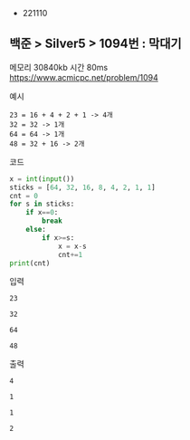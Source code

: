 - 221110
## 백준 > Silver5 > 1094번 : 막대기
메모리 30840kb 시간 80ms  
https://www.acmicpc.net/problem/1094  

예시
```
23 = 16 + 4 + 2 + 1 -> 4개    
32 = 32 -> 1개  
64 = 64 -> 1개  
48 = 32 + 16 -> 2개
```

코드
```python
x = int(input())
sticks = [64, 32, 16, 8, 4, 2, 1, 1]
cnt = 0
for s in sticks:
    if x==0:
        break
    else:
        if x>=s:
            x = x-s
            cnt+=1
print(cnt)
```

입력
```
23

32

64

48
```

출력
```
4

1

1

2
```